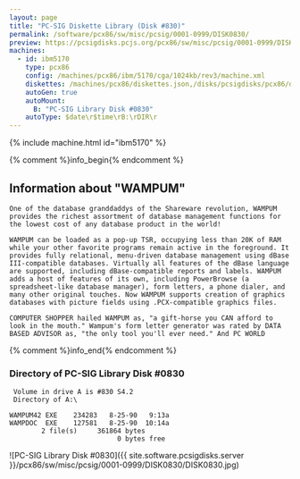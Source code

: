 ```yaml
---
layout: page
title: "PC-SIG Diskette Library (Disk #830)"
permalink: /software/pcx86/sw/misc/pcsig/0001-0999/DISK0830/
preview: https://pcsigdisks.pcjs.org/pcx86/sw/misc/pcsig/0001-0999/DISK0830/DISK0830.jpg
machines:
  - id: ibm5170
    type: pcx86
    config: /machines/pcx86/ibm/5170/cga/1024kb/rev3/machine.xml
    diskettes: /machines/pcx86/diskettes.json,/disks/pcsigdisks/pcx86/diskettes.json
    autoGen: true
    autoMount:
      B: "PC-SIG Library Disk #0830"
    autoType: $date\r$time\rB:\rDIR\r
---
```


{% include machine.html id="ibm5170" %}

{% comment %}info_begin{% endcomment %}

## Information about "WAMPUM"

    One of the database granddaddys of the Shareware revolution, WAMPUM
    provides the richest assortment of database management functions for
    the lowest cost of any database product in the world!
    
    WAMPUM can be loaded as a pop-up TSR, occupying less than 20K of RAM
    while your other favorite programs remain active in the foreground. It
    provides fully relational, menu-driven database management using dBase
    III-compatible databases. Virtually all features of the dBase language
    are supported, including dBase-compatible reports and labels. WAMPUM
    adds a host of features of its own, including PowerBrowse (a
    spreadsheet-like database manager), form letters, a phone dialer, and
    many other original touches. Now WAMPUM supports creation of graphics
    databases with picture fields using .PCX-compatible graphics files.
    
    COMPUTER SHOPPER hailed WAMPUM as, "a gift-horse you CAN afford to
    look in the mouth." Wampum's form letter generator was rated by DATA
    BASED ADVISOR as, "the only tool you'll ever need." And PC WORLD
{% comment %}info_end{% endcomment %}


### Directory of PC-SIG Library Disk #0830

     Volume in drive A is #830 S4.2
     Directory of A:\

    WAMPUM42 EXE    234283   8-25-90   9:13a
    WAMPDOC  EXE    127581   8-25-90  10:14a
            2 file(s)     361864 bytes
                               0 bytes free

![PC-SIG Library Disk #0830]({{ site.software.pcsigdisks.server }}/pcx86/sw/misc/pcsig/0001-0999/DISK0830/DISK0830.jpg)
